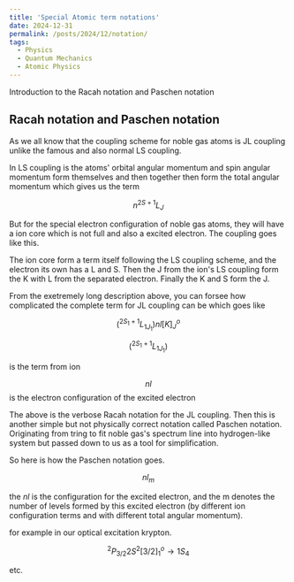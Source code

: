 ```yaml
---
title: 'Special Atomic term notations'
date: 2024-12-31
permalink: /posts/2024/12/notation/
tags:
  - Physics
  - Quantum Mechanics
  - Atomic Physics
---
```

Introduction to the Racah notation and Paschen notation

Racah notation and Paschen notation
------


As we all know that the coupling scheme for noble gas atoms is JL coupling unlike the famous and also normal LS coupling.

In LS coupling is the atoms' orbital angular momentum and spin angular momentum form themselves and then together then form the total angular momentum which gives us the term

$$
n^{2S+1}L_{J}
$$

But for the special electron configuration of noble gas atoms, they will have a ion core which is not full and also a excited electron. The coupling goes like this.

The ion core form a term itself following the LS coupling scheme, and the electron its own has a L and S. Then the J from the ion's LS coupling form the K with L from the separated electron. Finally the K and S form the J.

From the exetremely long description above, you can forsee how complicated the complete term for JL coupling can be which goes like

$$
(^{2S_1+1}L_{1J_1})nl[K]_J^{o}
$$

$$
(^{2S_1+1}L_{1J_1})
$$

is the term from ion

$$
nl
$$
is the electron configuration of the excited electron

The above is the verbose Racah notation for the JL coupling. Then this is another simple but not physically correct notation called Paschen notation. Originating from tring to fit noble gas's spectrum line into hydrogen-like system but passed down to us as a tool for simplification.

So here is how the Paschen notation goes.

$$
nl_{m}
$$

the $nl$ is the configuration for the excited electron, and the m denotes the number of levels formed by this excited electron (by different ion configuration terms and with different total angular momentum).

for example in our optical excitation krypton.

$$
^2P_{3/2}2S^2[3/2]_{1}^{o}\rightarrow 1S_4
$$

etc.
